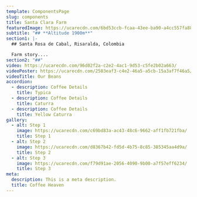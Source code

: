 ```yaml
---
template: ComponentsPage
slug: components
title: Santa Clara Farm
featuredImage: https://ucarecdn.com/6bd53ccb-fcaa-43ee-ba90-a4cc557fa880/-/crop/1024x563/0,128/-/preview/
subtitle: "## **Altitude 1900m**"
section1: |-
  ## Santa Rosa de Cabal, Risaralda, Colombia

  Farm story....
section2: "##"
video: https://ucarecdn.com/96d02f2a-c2e2-4ac1-9d53-c5fe2b02a663/
videoPoster: https://ucarecdn.com/2503eaf3-c4e2-46a5-a5cb-15a3af7f46a5/
videoTitle: Our Beans
accordion:
  - description: Coffee Details
    title: Typica
  - description: Coffee Details
    title: Caturra
  - description: Coffee Details
    title: Yellow Caturra
gallery:
  - alt: Step 1
    image: https://ucarecdn.com/c69bd83a-ac43-48c6-9662-aff1fb721fba/
    title: Step 1
  - alt: Step 2
    image: https://ucarecdn.com/d8367b42-fd5d-4b75-8c85-385345aa4d9a/
    title: Step 2
  - alt: Step 3
    image: https://ucarecdn.com/f79d91ae-2056-4090-9b00-a7f57eff6234/
    title: Step 3
meta:
  description: This is a meta description.
  title: Coffee Heaven
---
```

